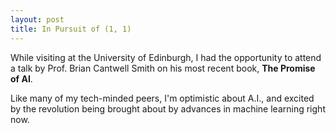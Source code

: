 ```yaml
---
layout: post
title: In Pursuit of (1, 1)
---
```



While visiting at the University of Edinburgh, I had the opportunity to attend a talk by Prof. Brian Cantwell Smith on his most recent book, __The Promise of AI__.

Like many of my tech-minded peers, I'm optimistic about A.I., and excited by the revolution being brought about by advances in machine learning right now.